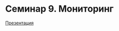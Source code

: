 # Семинар 9. Мониторинг

[Презентация](https://dbeliakov.github.io/mipt-industrial-programming/lections/09/slides/)  


